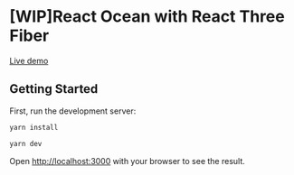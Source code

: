 # \[WIP\]React Ocean with React Three Fiber

[Live demo](https://react-ocean.vercel.app)

## Getting Started

First, run the development server:

```bash
yarn install

yarn dev
```

Open [http://localhost:3000](http://localhost:3000) with your browser to see the result.
